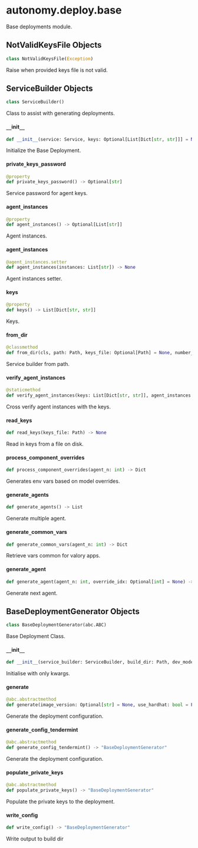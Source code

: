 <a id="autonomy.deploy.base"></a>

# autonomy.deploy.base

Base deployments module.

<a id="autonomy.deploy.base.NotValidKeysFile"></a>

## NotValidKeysFile Objects

```python
class NotValidKeysFile(Exception)
```

Raise when provided keys file is not valid.

<a id="autonomy.deploy.base.ServiceBuilder"></a>

## ServiceBuilder Objects

```python
class ServiceBuilder()
```

Class to assist with generating deployments.

<a id="autonomy.deploy.base.ServiceBuilder.__init__"></a>

#### `__`init`__`

```python
def __init__(service: Service, keys: Optional[List[Dict[str, str]]] = None, private_keys_password: Optional[str] = None, agent_instances: Optional[List[str]] = None, apply_environment_variables: bool = False) -> None
```

Initialize the Base Deployment.

<a id="autonomy.deploy.base.ServiceBuilder.private_keys_password"></a>

#### private`_`keys`_`password

```python
@property
def private_keys_password() -> Optional[str]
```

Service password for agent keys.

<a id="autonomy.deploy.base.ServiceBuilder.agent_instances"></a>

#### agent`_`instances

```python
@property
def agent_instances() -> Optional[List[str]]
```

Agent instances.

<a id="autonomy.deploy.base.ServiceBuilder.agent_instances"></a>

#### agent`_`instances

```python
@agent_instances.setter
def agent_instances(instances: List[str]) -> None
```

Agent instances setter.

<a id="autonomy.deploy.base.ServiceBuilder.keys"></a>

#### keys

```python
@property
def keys() -> List[Dict[str, str]]
```

Keys.

<a id="autonomy.deploy.base.ServiceBuilder.from_dir"></a>

#### from`_`dir

```python
@classmethod
def from_dir(cls, path: Path, keys_file: Optional[Path] = None, number_of_agents: Optional[int] = None, private_keys_password: Optional[str] = None, agent_instances: Optional[List[str]] = None, apply_environment_variables: bool = False) -> "ServiceBuilder"
```

Service builder from path.

<a id="autonomy.deploy.base.ServiceBuilder.verify_agent_instances"></a>

#### verify`_`agent`_`instances

```python
@staticmethod
def verify_agent_instances(keys: List[Dict[str, str]], agent_instances: List[str]) -> None
```

Cross verify agent instances with the keys.

<a id="autonomy.deploy.base.ServiceBuilder.read_keys"></a>

#### read`_`keys

```python
def read_keys(keys_file: Path) -> None
```

Read in keys from a file on disk.

<a id="autonomy.deploy.base.ServiceBuilder.process_component_overrides"></a>

#### process`_`component`_`overrides

```python
def process_component_overrides(agent_n: int) -> Dict
```

Generates env vars based on model overrides.

<a id="autonomy.deploy.base.ServiceBuilder.generate_agents"></a>

#### generate`_`agents

```python
def generate_agents() -> List
```

Generate multiple agent.

<a id="autonomy.deploy.base.ServiceBuilder.generate_common_vars"></a>

#### generate`_`common`_`vars

```python
def generate_common_vars(agent_n: int) -> Dict
```

Retrieve vars common for valory apps.

<a id="autonomy.deploy.base.ServiceBuilder.generate_agent"></a>

#### generate`_`agent

```python
def generate_agent(agent_n: int, override_idx: Optional[int] = None) -> Dict[Any, Any]
```

Generate next agent.

<a id="autonomy.deploy.base.BaseDeploymentGenerator"></a>

## BaseDeploymentGenerator Objects

```python
class BaseDeploymentGenerator(abc.ABC)
```

Base Deployment Class.

<a id="autonomy.deploy.base.BaseDeploymentGenerator.__init__"></a>

#### `__`init`__`

```python
def __init__(service_builder: ServiceBuilder, build_dir: Path, dev_mode: bool = False, packages_dir: Optional[Path] = None, open_aea_dir: Optional[Path] = None, open_autonomy_dir: Optional[Path] = None)
```

Initialise with only kwargs.

<a id="autonomy.deploy.base.BaseDeploymentGenerator.generate"></a>

#### generate

```python
@abc.abstractmethod
def generate(image_version: Optional[str] = None, use_hardhat: bool = False, use_acn: bool = False) -> "BaseDeploymentGenerator"
```

Generate the deployment configuration.

<a id="autonomy.deploy.base.BaseDeploymentGenerator.generate_config_tendermint"></a>

#### generate`_`config`_`tendermint

```python
@abc.abstractmethod
def generate_config_tendermint() -> "BaseDeploymentGenerator"
```

Generate the deployment configuration.

<a id="autonomy.deploy.base.BaseDeploymentGenerator.populate_private_keys"></a>

#### populate`_`private`_`keys

```python
@abc.abstractmethod
def populate_private_keys() -> "BaseDeploymentGenerator"
```

Populate the private keys to the deployment.

<a id="autonomy.deploy.base.BaseDeploymentGenerator.write_config"></a>

#### write`_`config

```python
def write_config() -> "BaseDeploymentGenerator"
```

Write output to build dir

